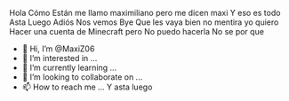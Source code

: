 



























Hola
Cómo
Están me llamo maximiliano pero me dicen maxi
Y eso es todo
Asta 
Luego
Adiós
Nos vemos
Bye
Que les vaya bien no mentira yo quiero
Hacer una cuenta de Minecraft pero
No puedo hacerla 
No se por que 
- 👋 Hi, I’m @MaxiZ06
- 👀 I’m interested in ...
- 🌱 I’m currently learning ...
- 💞️ I’m looking to collaborate on ...
- 📫 How to reach me ...
Y asta luego


<!---
MaxiZ06/MaxiZ06 is a ✨ special ✨ repository because its `README.md` (this file) appears on your GitHub profile.
You can click the Preview link to take a look at your changes.
--->
